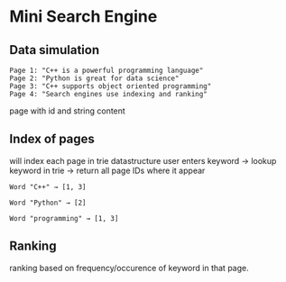 # Mini Search Engine

## Data simulation

```
Page 1: "C++ is a powerful programming language"
Page 2: "Python is great for data science"
Page 3: "C++ supports object oriented programming"
Page 4: "Search engines use indexing and ranking"
```

page with id and string content

## Index of pages

will index each page in trie datastructure
user enters keyword -> lookup keyword in trie -> return all page IDs where it appear

```
Word "C++" → [1, 3]

Word "Python" → [2]

Word "programming" → [1, 3]
```

## Ranking

ranking based on frequency/occurence of keyword in that page.
